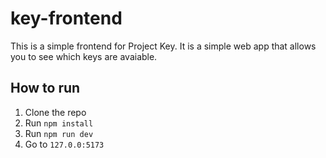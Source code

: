 # key-frontend

This is a simple frontend for Project Key. It is a simple web app that allows you to see which keys are avaiable.

## How to run

1. Clone the repo
2. Run `npm install`
3. Run `npm run dev`
4. Go to `127.0.0:5173`
